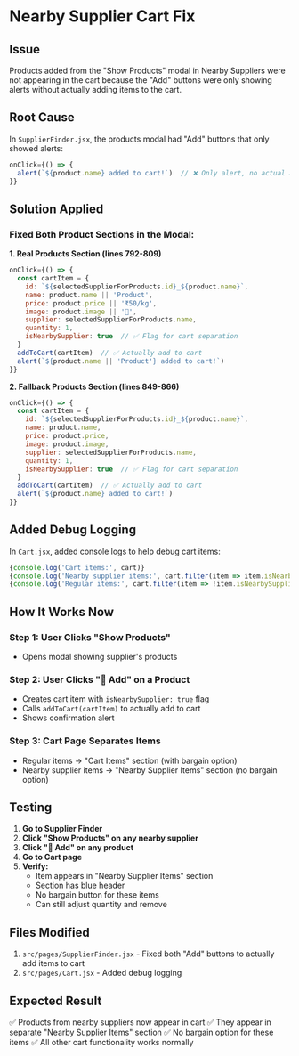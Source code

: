 # Nearby Supplier Cart Fix

## Issue
Products added from the "Show Products" modal in Nearby Suppliers were not appearing in the cart because the "Add" buttons were only showing alerts without actually adding items to the cart.

## Root Cause
In `SupplierFinder.jsx`, the products modal had "Add" buttons that only showed alerts:
```javascript
onClick={() => {
  alert(`${product.name} added to cart!`)  // ❌ Only alert, no actual add
}}
```

## Solution Applied

### Fixed Both Product Sections in the Modal:

**1. Real Products Section (lines 792-809)**
```javascript
onClick={() => {
  const cartItem = {
    id: `${selectedSupplierForProducts.id}_${product.name}`,
    name: product.name || 'Product',
    price: product.price || '₹50/kg',
    image: product.image || '🥬',
    supplier: selectedSupplierForProducts.name,
    quantity: 1,
    isNearbySupplier: true  // ✅ Flag for cart separation
  }
  addToCart(cartItem)  // ✅ Actually add to cart
  alert(`${product.name || 'Product'} added to cart!`)
}}
```

**2. Fallback Products Section (lines 849-866)**
```javascript
onClick={() => {
  const cartItem = {
    id: `${selectedSupplierForProducts.id}_${product.name}`,
    name: product.name,
    price: product.price,
    image: product.image,
    supplier: selectedSupplierForProducts.name,
    quantity: 1,
    isNearbySupplier: true  // ✅ Flag for cart separation
  }
  addToCart(cartItem)  // ✅ Actually add to cart
  alert(`${product.name} added to cart!`)
}}
```

## Added Debug Logging

In `Cart.jsx`, added console logs to help debug cart items:
```javascript
{console.log('Cart items:', cart)}
{console.log('Nearby supplier items:', cart.filter(item => item.isNearbySupplier))}
{console.log('Regular items:', cart.filter(item => !item.isNearbySupplier))}
```

## How It Works Now

### Step 1: User Clicks "Show Products"
- Opens modal showing supplier's products

### Step 2: User Clicks "🛒 Add" on a Product
- Creates cart item with `isNearbySupplier: true` flag
- Calls `addToCart(cartItem)` to actually add to cart
- Shows confirmation alert

### Step 3: Cart Page Separates Items
- Regular items → "Cart Items" section (with bargain option)
- Nearby supplier items → "Nearby Supplier Items" section (no bargain option)

## Testing

1. **Go to Supplier Finder**
2. **Click "Show Products" on any nearby supplier**
3. **Click "🛒 Add" on any product**
4. **Go to Cart page**
5. **Verify:**
   - Item appears in "Nearby Supplier Items" section
   - Section has blue header
   - No bargain button for these items
   - Can still adjust quantity and remove

## Files Modified
1. `src/pages/SupplierFinder.jsx` - Fixed both "Add" buttons to actually add items to cart
2. `src/pages/Cart.jsx` - Added debug logging

## Expected Result
✅ Products from nearby suppliers now appear in cart
✅ They appear in separate "Nearby Supplier Items" section
✅ No bargain option for these items
✅ All other cart functionality works normally
